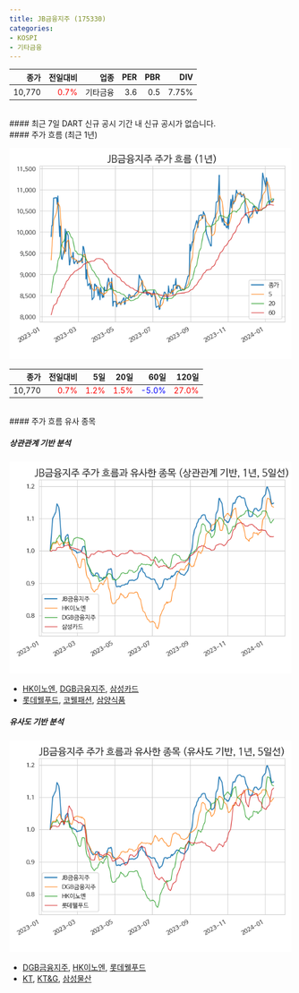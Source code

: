 ```yaml
---
title: JB금융지주 (175330)
categories:
- KOSPI
- 기타금융
---
```


|**종가**|**전일대비**|**업종**|**PER**|**PBR**|**DIV**|
|-------:|-----------:|-------:|------:|------:|------:|
|10,770|<span style="color: red">0.7%</span>|기타금융|3.6|0.5|7.75%|

<!-- more -->

<br>
#### 최근 7일 DART 신규 공시
기간 내 신규 공시가 없습니다.

<br>
#### 주가 흐름 (최근 1년)

![175330](/assets/images/stock/175330.png)

|**종가**|**전일대비**|**5일**|**20일**|**60일**|**120일**|
|---:|-------:|--:|---:|---:|----:|
|10,770|<span style="color: red">0.7%</span>|<span style="color: red">1.2%</span>|<span style="color: red">1.5%</span>|<span style="color: blue">-5.0%</span>|<span style="color: red">27.0%</span>|

<br>
#### 주가 흐름 유사 종목

##### 상관관계 기반 분석

![175330](/assets/images/stock/175330_corr.png)
- [HK이노엔](/195940/), [DGB금융지주](/139130/), [삼성카드](/029780/)
- [롯데웰푸드](/280360/), [코웰패션](/033290/), [삼양식품](/003230/)

##### 유사도 기반 분석

![175330](/assets/images/stock/175330_sim.png)
- [DGB금융지주](/139130/), [HK이노엔](/195940/), [롯데웰푸드](/280360/)
- [KT](/030200/), [KT&G](/033780/), [삼성물산](/028260/)